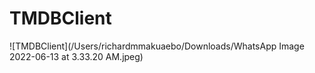 # TMDBClient
![TMDBClient](/Users/richardmmakuaebo/Downloads/WhatsApp Image 2022-06-13 at 3.33.20 AM.jpeg)
